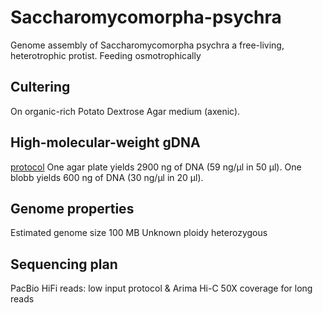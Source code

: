 # Saccharomycomorpha-psychra
Genome assembly of Saccharomycomorpha psychra a free-living, heterotrophic protist. Feeding osmotrophically

## Cultering
On organic-rich Potato Dextrose Agar medium (axenic).

## High-molecular-weight gDNA 
[protocol](https://www.protocols.io/view/modified-salting-out-method-for-high-molecular-wei-c2igycbw.html)
One agar plate yields 2900 ng of DNA (59 ng/µl in 50 µl).
One blobb yields 600 ng of DNA (30 ng/µl in 20 µl).

## Genome properties
Estimated genome size 100 MB
Unknown ploidy
heterozygous

## Sequencing plan
PacBio HiFi reads: low input protocol & Arima Hi-C 
50X coverage for long reads
